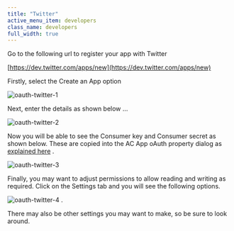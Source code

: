 ```yaml
---
title: "Twitter"
active_menu_item: developers
class_name: developers
full_width: true
---
```



Go to the following url to register your app with Twitter

[https://dev.twitter.com/apps/new](https://dev.twitter.com/apps/new)

Firstly, select the Create an App option

![oauth-twitter-1](/img/docs/oauth-twitter-1.png)

Next, enter the details as shown below ...

![oauth-twitter-2](/img/docs/oauth-twitter-2.png)

Now you will be able to see the Consumer key and Consumer secret as shown below. These are copied into the AC App oAuth property dialog as [explained here](/developers/user-guide/product-guide/advanced-features/oauth/app-key-and-app-secret/) .

![oauth-twitter-3](/img/docs/oauth-twitter-3.png)

Finally, you may want to adjust permissions to allow reading and writing as required. Click on the Settings tab and you will see the following options.

![oauth-twitter-4](/img/docs/oauth-twitter-4.png) .

There may also be other settings you may want to make, so be sure to look around.

